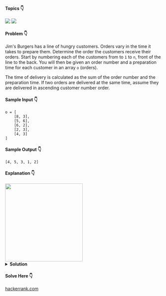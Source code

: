 #### Topics :point_down:
![](https://img.shields.io/badge/-array-wheat) 
![](https://img.shields.io/badge/-sorting-wheat)

#### Problem :point_down:
Jim's Burgers has a line of hungry customers. Orders vary in the time it takes to prepare them. Determine the order the customers receive their orders. Start by numbering each of the customers from to `1` to `n`, front of the line to the back. You will then be given an order number and a preparation time for each customer in an array `o` (orders).

The time of delivery is calculated as the sum of the order number and the preparation time. If two orders are delivered at the same time, assume they are delivered in ascending customer number order.
#### Sample Input :point_down:
```
o = [
    [8, 3],
    [5, 6],
    [6, 2],
    [2, 3],
    [4, 3]
]
```
#### Sample Output :point_down:
```
[4, 5, 3, 1, 2]
```
#### Explanation :point_down:
<img src="https://github.com/menobleknight/coding-problems/blob/main/assets/orders.png" width="250">

<details>
<summary><strong>Solution</strong></summary>

#### Python :point_down:
```py
def solve(o):
    p = []
    for i, v in enumerate(o):
        p.append([sum(v), i+1])
        
    p.sort()
    
    o = []
    for i in p:
        o.append(i[1])
        
    return o
```  
#### Time Complexity :point_down:
```
O(n log n)
```
#### Space Complexity :point_down:
```
O(n)
```
#### Python :point_down:
```py
def solve(o):
    return [k[1] for k in sorted([[(v[0]+v[1]), i+1] for i, v in enumerate(o)])]
```  
</details>

#### Solve Here :point_down:
[hackerrank.com](https://www.hackerrank.com/challenges/jim-and-the-orders/problem)
